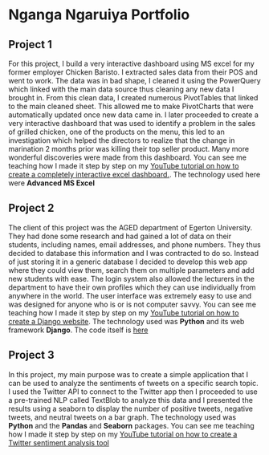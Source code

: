 # Nganga Ngaruiya Portfolio

## Project 1
For this project, I build a very interactive dashboard using MS excel for my former employer Chicken Baristo. I extracted sales data from their POS and went to work. The data was in bad shape, I cleaned it using the PowerQuery which linked with the main data source thus cleaning any new data I brought in. From this clean data, I created numerous PivotTables that linked to the main cleaned sheet. This allowed me to make PivotCharts that were automatically updated once new data came in. I later proceeded to create a very interactive dashboard that was used to identify a problem in the sales of grilled chicken, one of the products on the menu, this led to an investigation which helped the directors to realize that the change in marination 2 months prior was killing their top seller product. Many more wonderful discoveries were made from this dashboard. You can see me teaching how I made it step by step on my [YouTube tutorial on how to create a completely interactive excel dashboard.](https://www.youtube.com/watch?v=oCIJqtOqkC8&list=PLjYn2orKlXao0Md4v8fdI1jtU_qiZbOSM). The technology used here were **Advanced MS Excel**

## Project 2
The client of this project was the AGED department of Egerton University. They had done some research and had gained a lot of data on their students, including names, email addresses, and phone numbers. They thus decided to database this information and I was contracted to do so. Instead of just storing it in a generic database I decided to develop this web app where they could view them, search them on multiple parameters and add new students with ease. The login system also allowed the lecturers in the department to have their own profiles which they can use individually from anywhere in the world. The user interface was extremely easy to use and was designed for anyone who is or is not computer savvy. You can see me teaching how I made it step by step on my [YouTube tutorial on how to create a Django website](https://www.youtube.com/watch?v=_RO3IjgcEBI&list=PLjYn2orKlXaqLw3U8RecBtz-FMckbwb1y). The technology used was **Python** and its web framework **Django**. The code itself is [here](https://github.com/NgangaNgaruiya001/Adding-PostgreSQL-as-your-database)

## Project 3
In this project, my main purpose was to create a simple application that I can be used to analyze the sentiments of tweets on a specific search topic. I used the Twitter API to connect to the Twitter app then I proceeded to use a pre-trained NLP called TextBlob to analyze this data and I presented the results using a seaborn to display the number of positive tweets, negative tweets, and neutral tweets on a bar graph. The technology used was **Python** and the **Pandas** and **Seaborn** packages. You can see me teaching how I made it step by step on my [YouTube tutorial on how to create a Twitter sentiment analysis tool](https://www.youtube.com/watch?v=Srqs-vbTSXg&t=229s&ab_channel=LearnwithNgangaNgaruiya)




